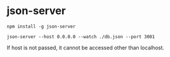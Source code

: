 # json-server

```
npm install -g json-server
```
```
json-server --host 0.0.0.0 --watch ./db.json --port 3001
```

If host is not passed, it cannot be accessed other than localhost.